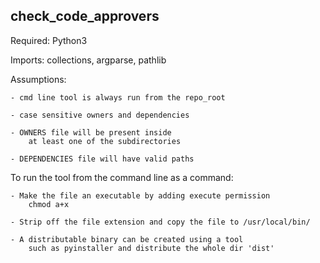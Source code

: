 check_code_approvers
---------------------


Required: Python3

Imports: collections, argparse, pathlib


Assumptions:

    - cmd line tool is always run from the repo_root

    - case sensitive owners and dependencies

    - OWNERS file will be present inside
        at least one of the subdirectories

    - DEPENDENCIES file will have valid paths

To run the tool from the command line as a command:

    - Make the file an executable by adding execute permission
        chmod a+x

    - Strip off the file extension and copy the file to /usr/local/bin/

    - A distributable binary can be created using a tool
        such as pyinstaller and distribute the whole dir 'dist'
